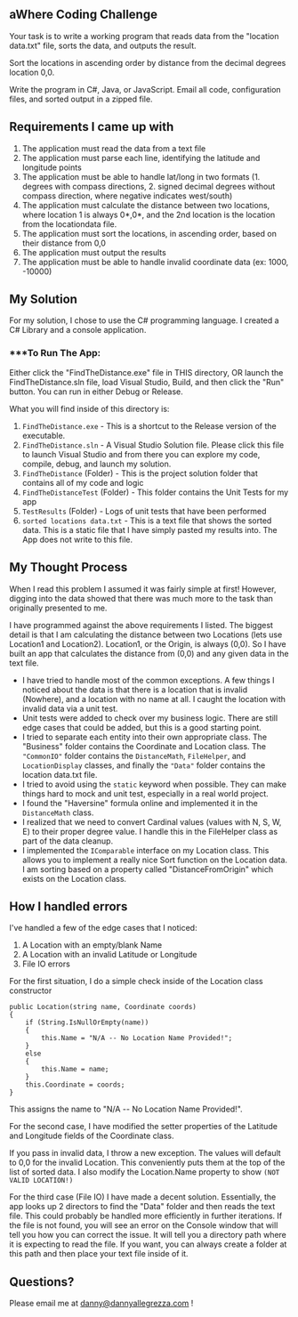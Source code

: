 ## aWhere Coding Challenge
Your task is to write a working program that reads data from the "location data.txt" file, sorts the data, and outputs the result.

Sort the locations in ascending order by distance from the decimal degrees location 0,0.

Write the program in C#, Java, or JavaScript.  Email all code, configuration files, and sorted output in a zipped file.


## Requirements I came up with
1. The application must read the data from a text file
2. The application must parse each line, identifying the latitude and longitude points
3. The application must be able to handle lat/long in two formats (1. degrees with compass directions, 2. signed decimal degrees without compass direction, where negative indicates west/south)
4. The application must calculate the distance between two locations, where location 1 is always 0*,0*, and the 2nd location is the location from the locationdata file.
5. The application must sort the locations, in ascending order, based on their distance from 0,0
6. The application must output the results
7. The application must be able to handle invalid coordinate data (ex: 1000, -10000)

## My Solution
For my solution, I chose to use the C# programming language. I created a C# Library and a console application. 

### ***To Run The App:
Either click the "FindTheDistance.exe" file in THIS directory, OR launch the FindTheDistance.sln file, load Visual Studio, Build, and then click the "Run" button. You can run in either Debug or Release.

What you will find inside of this directory is:

1. `FindTheDistance.exe` - This is a shortcut to the Release version of the executable.
2. `FindTheDistance.sln` - A Visual Studio Solution file. Please click this file to launch Visual Studio and from there you can explore my code, compile, debug, and launch my solution.
3. `FindTheDistance` (Folder) - This is the project solution folder that contains all of my code and logic
4. `FindTheDistanceTest` (Folder) - This folder contains the Unit Tests for my app
5. `TestResults` (Folder) - Logs of unit tests that have been performed
6. `sorted locations data.txt` - This is a text file that shows the sorted data. This is a static file that I have simply pasted my results into. The App does not write to this file.

## My Thought Process
When I read this problem I assumed it was fairly simple at first! However, digging into the data showed that there was much more to the task than originally presented to me.

I have programmed against the above requirements I listed. The biggest detail is that I am calculating the distance between two Locations (lets use Location1 and Location2). Location1, or the Origin, is always (0,0). So I have built an app that calculates the distance from (0,0) and any given data in the text file.

- I have tried to handle most of the common exceptions. A few things I noticed about the data is that there is a location that is invalid (Nowhere), and a location with no name at all. I caught the location with invalid data via a unit test.
- Unit tests were added to check over my business logic. There are still edge cases that could be added, but this is a good starting point.
- I tried to separate each entity into their own appropriate class. The "Business" folder contains the Coordinate and Location class. The `"CommonIO"` folder contains the `DistanceMath`, `FileHelper`, and `LocationDisplay` classes, and finally the `"Data"` folder contains the location data.txt file.
- I tried to avoid using the `static` keyword when possible. They can make things hard to mock and unit test, especially in a real world project.
- I found the "Haversine" formula online and implemented it in the `DistanceMath` class.
- I realized that we need to convert Cardinal values (values with N, S, W, E) to their proper degree value. I handle this in the FileHelper class as part of the data cleanup.
- I implemented the `IComparable` interface on my Location class. This allows you to implement a really nice Sort function on the Location data. I am sorting based on a property called "DistanceFromOrigin" which exists on the Location class.

## How I handled errors
I've handled a few of the edge cases that I noticed:

1. A Location with an empty/blank Name
2. A Location with an invalid Latitude or Longitude
3. File IO errors

For the first situation, I do a simple check inside of the Location class constructor

```
public Location(string name, Coordinate coords)
{
    if (String.IsNullOrEmpty(name))
    {
        this.Name = "N/A -- No Location Name Provided!";
    }
    else
    {
        this.Name = name;
    }
    this.Coordinate = coords; 
}
```

This assigns the name to "N/A -- No Location Name Provided!".

For the second case, I have modified the setter properties of the Latitude and Longitude fields of the Coordinate class.

If you pass in invalid data, I throw a new exception. The values will default to 0,0 for the invalid Location. This conveniently puts them at the top of the list of sorted data. I also modify the Location.Name property to show `(NOT VALID LOCATION!)`

For the third case (File IO) I have made a decent solution. Essentially, the app looks up 2 directors to find the "Data" folder and then reads the text file. This could probably be handled more efficiently in further iterations. If the file is not found, you will see an error on the Console window that will tell you how you can correct the issue. It will tell you a directory path where it is expecting to read the file. If you want, you can always create a folder at this path and then place your text file inside of it.


## Questions?

Please email me at danny@dannyallegrezza.com !